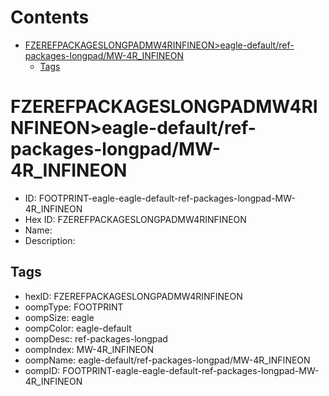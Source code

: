 



Contents
========

* [FZEREFPACKAGESLONGPADMW4RINFINEON>eagle-default/ref-packages-longpad/MW-4R_INFINEON](#fzerefpackageslongpadmw4rinfineoneagle-defaultref-packages-longpadmw-4r_infineon)
	* [Tags](#tags)

# FZEREFPACKAGESLONGPADMW4RINFINEON>eagle-default/ref-packages-longpad/MW-4R_INFINEON

- ID: FOOTPRINT-eagle-eagle-default-ref-packages-longpad-MW-4R_INFINEON
- Hex ID: FZEREFPACKAGESLONGPADMW4RINFINEON
- Name: 
- Description: 

## Tags

- hexID: FZEREFPACKAGESLONGPADMW4RINFINEON
- oompType: FOOTPRINT
- oompSize: eagle
- oompColor: eagle-default
- oompDesc: ref-packages-longpad
- oompIndex: MW-4R_INFINEON
- oompName: eagle-default/ref-packages-longpad/MW-4R_INFINEON
- oompID: FOOTPRINT-eagle-eagle-default-ref-packages-longpad-MW-4R_INFINEON

